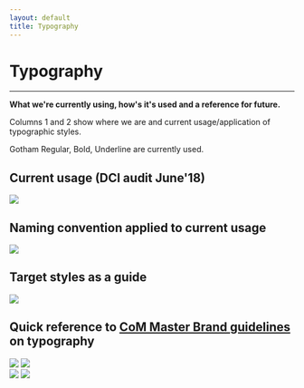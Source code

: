 ```yaml
---
layout: default
title: Typography
---
```

# Typography
* * *
**What we're currently using, how's it's used and a reference for future.&nbsp;**

Columns 1 and 2 show where we are and current usage/application of typographic styles.

Gotham Regular, Bold, Underline are currently used.&nbsp;


## Current usage (DCI audit June'18)
![](https://city-of-melbourne.github.io/design-system/style/img/27663978.png)

## Naming convention applied to current usage
![](https://city-of-melbourne.github.io/design-system/style/img/27663980.png)

## Target styles as a guide
![](https://city-of-melbourne.github.io/design-system/style/img/27663979.png)

## Quick reference to [CoM Master Brand guidelines](http://comweb/DoingBusiness/comms/Documents/city-of-melbourne-master-brand-september-2017.pdf) on typography&nbsp;

![](https://city-of-melbourne.github.io/design-system/style/img/27668482.png) ![](https://city-of-melbourne.github.io/design-system/style/img/27668483.png)  
![](https://city-of-melbourne.github.io/design-system/style/img/27668484.png) ![](https://city-of-melbourne.github.io/design-system/style/img/27668485.png)


